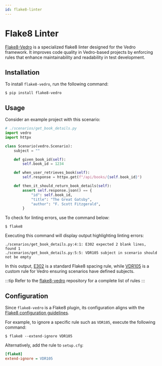 ```yaml
---
id: flake8-linter
---
```


# Flake8 Linter

[Flake8-Vedro](https://pypi.org/project/flake8-vedro/) is a specialized flake8 linter designed for the Vedro framework. It improves code quality in Vedro-based projects by enforcing rules that enhance maintainability and readability in test development.

## Installation

To install `flake8-vedro`, run the following command:

```shell
$ pip install flake8-vedro
```

## Usage

Consider an example project with this scenario:

```python
# ./scenarios/get_book_details.py
import vedro
import httpx

class Scenario(vedro.Scenario):
    subject = ""

    def given_book_id(self):
        self.book_id = 1234

    def when_user_retrieves_book(self):
        self.response = httpx.get(f"/api/books/{self.book_id}")

    def then_it_should_return_book_details(self):
        assert self.response.json() == {
            "id": self.book_id,
            "title": "The Great Gatsby",
            "author": "F. Scott Fitzgerald",
        }
```

To check for linting errors, use the command below:

```shell
$ flake8
```

Executing this command will display output highlighting linting errors:

```shell
./scenarios/get_book_details.py:4:1: E302 expected 2 blank lines, found 1
./scenarios/get_book_details.py:5:5: VDR105 subject in scenario should not be empty
```

In this output, [E302](https://www.flake8rules.com/rules/E302.html) is a standard Flake8 spacing rule, while [VDR105](https://github.com/mytestopia/flake8-vedro/blob/main/flake8_vedro/errors/errors.py#L26) is a custom rule for Vedro ensuring scenarios have defined subjects.

:::tip
Refer to the [flake8-vedro](https://github.com/mytestopia/flake8-vedro/blob/main/README.md#rules) repository for a complete list of rules
:::

## Configuration

Since `flake8-vedro` is a Flake8 plugin,  its configuration aligns with the [Flake8 configuration guidelines](https://flake8.pycqa.org/en/latest/user/configuration.html).

For example, to ignore a specific rule such as `VDR105`, execute the following command:

```shell
$ flake8 --extend-ignore VDR105
```

Alternatively, add the rule to `setup.cfg`:

```ini
[flake8]
extend-ignore = VDR105
```
